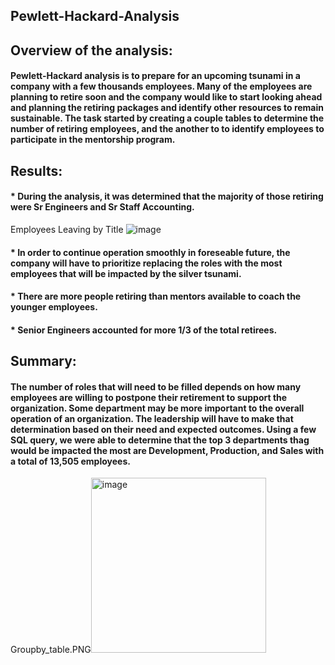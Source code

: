 ## Pewlett-Hackard-Analysis

## Overview of the analysis:
####  Pewlett-Hackard analysis is to prepare for an upcoming tsunami in a company with a few thousands employees. Many of the employees are planning to retire soon and the company would like to start looking ahead and planning the retiring packages and identify other resources to remain sustainable. The task started by creating a couple tables to determine the number of retiring employees, and the another to to identify employees to participate in the mentorship program.

## Results:
#### * During the analysis, it was determined that the majority of those retiring were Sr Engineers and Sr Staff Accounting.
Employees Leaving by Title ![image](https://user-images.githubusercontent.com/111030781/203207119-2fbf672a-e83a-48aa-904a-8448ee3f7338.png)
#### * In order to continue operation smoothly in foreseable future, the company will have to prioritize replacing the roles with the most employees that will be impacted by the silver tsunami. 
#### * There are more people retiring than mentors available to coach the younger employees.
#### * Senior Engineers accounted for more 1/3 of the total retirees.

## Summary:
#### The number of roles that will need to be filled depends on how many employees are willing to postpone their retirement to support the organization. Some department may be more important to the overall operation of an organization. The leadership will have to make that determination based on their need and expected outcomes. Using a few SQL query, we were able to determine that the top 3 departments thag would be impacted the most are Development, Production, and Sales with a total of 13,505 employees.
Groupby_table.PNG<img width="280" alt="image" src="https://user-images.githubusercontent.com/111030781/203207696-da53967a-6ee6-4d1b-bdcf-c1d05dad1726.png">
